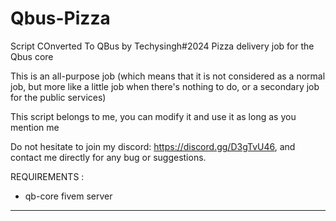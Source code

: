 # Qbus-Pizza

Script COnverted To QBus by Techysingh#2024
Pizza delivery job for the Qbus core

This is an all-purpose job (which means that it is not considered as a normal job, but more like a little job when there's nothing to do, or a secondary job for the public services)

This script belongs to me, you can modify it and use it as long as you mention me

Do not hesitate to join my discord: https://discord.gg/D3gTvU46, and contact me directly for any bug or suggestions.

REQUIREMENTS :

- qb-core
  fivem server

---
